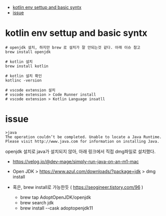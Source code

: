 - [kotlin env settup and basic syntx](#kotlin-env-settup-and-basic-syntx)
- [issue](#issue)


# kotlin env settup and basic syntx 

```
# openjdk 설치, 하지만 brew 로 설치가 잘 안되는것 같다. 아래 이슈 참고
brew install openjdk

# kotlin 설치
brew install kotlin

# kotlin 설치 확인
kotlinc -version

# vscode extension 설치
# vscode extension > Code Runner install
# vscode extension > Kotlin Language insatll
```

# issue 

```
>java
The operation couldn’t be completed. Unable to locate a Java Runtime.
Please visit http://www.java.com for information on installing Java.
```

openjdk 설치로 java가 설치되지 않아, 아래 링크에서 직접 dmg파일로 설치했다. 
- https://velog.io/@dev-mage/simply-run-java-on-an-m1-mac
- Open JDK > https://www.azul.com/downloads/?package=jdk > dmg install

- 혹은, brew install로 가능한듯 ( https://seogineer.tistory.com/96  )
  - brew tap AdoptOpenJDK/openjdk
  - brew search jdk
  - brew install --cask adoptopenjdk11